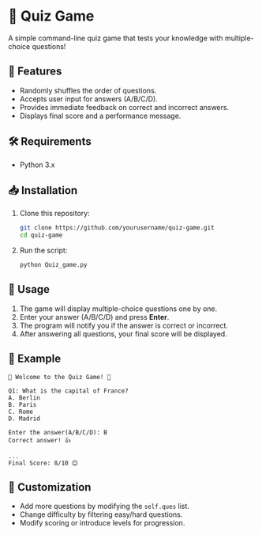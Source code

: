 # 🎯 Quiz Game

A simple command-line quiz game that tests your knowledge with multiple-choice questions!

## 📌 Features
- Randomly shuffles the order of questions.
- Accepts user input for answers (A/B/C/D).
- Provides immediate feedback on correct and incorrect answers.
- Displays final score and a performance message.

## 🛠️ Requirements
- Python 3.x

## 📥 Installation
1. Clone this repository:
   ```bash
   git clone https://github.com/yourusername/quiz-game.git
   cd quiz-game
   ```
2. Run the script:
   ```bash
   python Quiz_game.py
   ```

## 🚀 Usage
1. The game will display multiple-choice questions one by one.
2. Enter your answer (A/B/C/D) and press **Enter**.
3. The program will notify you if the answer is correct or incorrect.
4. After answering all questions, your final score will be displayed.

## 📝 Example
```
🎯 Welcome to the Quiz Game! 🎯

Q1: What is the capital of France?
A. Berlin
B. Paris
C. Rome
D. Madrid

Enter the answer(A/B/C/D): B
Correct answer! 👍

...
Final Score: 8/10 😊
```

## 🎯 Customization
- Add more questions by modifying the `self.ques` list.
- Change difficulty by filtering easy/hard questions.
- Modify scoring or introduce levels for progression.
